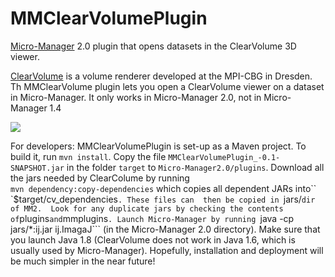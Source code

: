 # MMClearVolumePlugin
[Micro-Manager](http://micro-manager.org) 2.0 plugin that opens datasets in the ClearVolume 3D viewer.  

[ClearVolume](http://fiji.sc/ClearVolume) is a volume renderer developed at the MPI-CBG in Dresden.  Th MMClearVolume plugin 
lets you open a ClearVolume viewer on a dataset in Micro-Manager.  It only works in Micro-Manager 2.0, not in Micro-Manager 1.4

![](http://valelab.ucsf.edu/~nstuurman/CV-MM-Desktop.png)

For developers:  MMClearVolumePlugin is set-up as a Maven project.  To build it, run ```mvn install```.  Copy the file  ```MMClearVolumePlugin_-0.1-SNAPSHOT.jar``` in the folder 
```target``` to ```Micro-Manager2.0/plugins```.  Download all the jars needed by ClearColume by running  
```mvn dependency:copy-dependencies``` which copies all dependent JARs into`` `$target/cv_dependencies```. These files can 
then be copied in ```jars/``` dir of MM2.  Look for any duplicate jars by checking the contents of ```plugins``` and ```mmplugins```.
Launch Micro-Manager by running ```java -cp jars/*:ij.jar ij.ImagaJ``` (in the Micro-Manager 2.0 directory).  Make sure that 
you launch Java 1.8 (ClearVolume does not work in Java 1.6, which is usually used by Micro-Manager).  Hopefully, installation 
and deployment will be much simpler in the near future!



